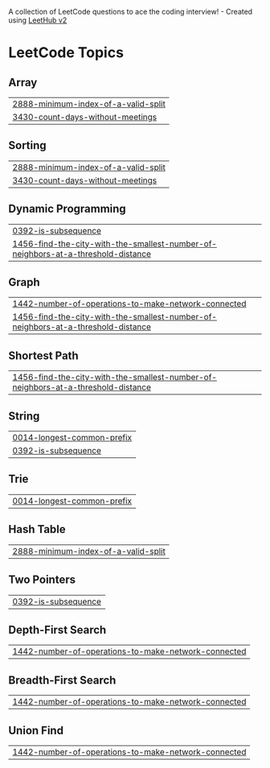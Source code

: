 A collection of LeetCode questions to ace the coding interview! - Created using [LeetHub v2](https://github.com/arunbhardwaj/LeetHub-2.0)
<!---LeetCode Topics Start-->
# LeetCode Topics
## Array
|  |
| ------- |
| [2888-minimum-index-of-a-valid-split](https://github.com/ayu-shiirathore/Daily_DSA_Questions/tree/master/2888-minimum-index-of-a-valid-split) |
| [3430-count-days-without-meetings](https://github.com/ayu-shiirathore/Daily_DSA_Questions/tree/master/3430-count-days-without-meetings) |
## Sorting
|  |
| ------- |
| [2888-minimum-index-of-a-valid-split](https://github.com/ayu-shiirathore/Daily_DSA_Questions/tree/master/2888-minimum-index-of-a-valid-split) |
| [3430-count-days-without-meetings](https://github.com/ayu-shiirathore/Daily_DSA_Questions/tree/master/3430-count-days-without-meetings) |
## Dynamic Programming
|  |
| ------- |
| [0392-is-subsequence](https://github.com/ayu-shiirathore/Daily_DSA_Questions/tree/master/0392-is-subsequence) |
| [1456-find-the-city-with-the-smallest-number-of-neighbors-at-a-threshold-distance](https://github.com/ayu-shiirathore/Daily_DSA_Questions/tree/master/1456-find-the-city-with-the-smallest-number-of-neighbors-at-a-threshold-distance) |
## Graph
|  |
| ------- |
| [1442-number-of-operations-to-make-network-connected](https://github.com/ayu-shiirathore/Daily_DSA_Questions/tree/master/1442-number-of-operations-to-make-network-connected) |
| [1456-find-the-city-with-the-smallest-number-of-neighbors-at-a-threshold-distance](https://github.com/ayu-shiirathore/Daily_DSA_Questions/tree/master/1456-find-the-city-with-the-smallest-number-of-neighbors-at-a-threshold-distance) |
## Shortest Path
|  |
| ------- |
| [1456-find-the-city-with-the-smallest-number-of-neighbors-at-a-threshold-distance](https://github.com/ayu-shiirathore/Daily_DSA_Questions/tree/master/1456-find-the-city-with-the-smallest-number-of-neighbors-at-a-threshold-distance) |
## String
|  |
| ------- |
| [0014-longest-common-prefix](https://github.com/ayu-shiirathore/Daily_DSA_Questions/tree/master/0014-longest-common-prefix) |
| [0392-is-subsequence](https://github.com/ayu-shiirathore/Daily_DSA_Questions/tree/master/0392-is-subsequence) |
## Trie
|  |
| ------- |
| [0014-longest-common-prefix](https://github.com/ayu-shiirathore/Daily_DSA_Questions/tree/master/0014-longest-common-prefix) |
## Hash Table
|  |
| ------- |
| [2888-minimum-index-of-a-valid-split](https://github.com/ayu-shiirathore/Daily_DSA_Questions/tree/master/2888-minimum-index-of-a-valid-split) |
## Two Pointers
|  |
| ------- |
| [0392-is-subsequence](https://github.com/ayu-shiirathore/Daily_DSA_Questions/tree/master/0392-is-subsequence) |
## Depth-First Search
|  |
| ------- |
| [1442-number-of-operations-to-make-network-connected](https://github.com/ayu-shiirathore/Daily_DSA_Questions/tree/master/1442-number-of-operations-to-make-network-connected) |
## Breadth-First Search
|  |
| ------- |
| [1442-number-of-operations-to-make-network-connected](https://github.com/ayu-shiirathore/Daily_DSA_Questions/tree/master/1442-number-of-operations-to-make-network-connected) |
## Union Find
|  |
| ------- |
| [1442-number-of-operations-to-make-network-connected](https://github.com/ayu-shiirathore/Daily_DSA_Questions/tree/master/1442-number-of-operations-to-make-network-connected) |
<!---LeetCode Topics End-->